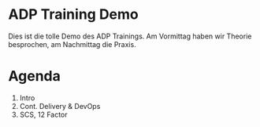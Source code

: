 # ADP Training Demo

Dies ist die tolle Demo des ADP Trainings. Am Vormittag haben wir Theorie besprochen, am Nachmittag die Praxis.

# Agenda

1. Intro
2. Cont. Delivery & DevOps
3. SCS, 12 Factor